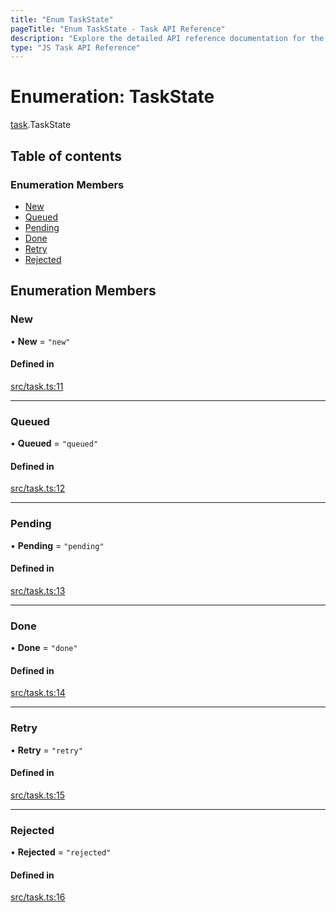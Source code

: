 ```yaml
---
title: "Enum TaskState"
pageTitle: "Enum TaskState - Task API Reference"
description: "Explore the detailed API reference documentation for the Enum TaskState within the Task API SDK for the Golem Network."
type: "JS Task API Reference"
---
```

# Enumeration: TaskState

[task](../modules/task).TaskState

## Table of contents

### Enumeration Members

- [New](task.TaskState#new)
- [Queued](task.TaskState#queued)
- [Pending](task.TaskState#pending)
- [Done](task.TaskState#done)
- [Retry](task.TaskState#retry)
- [Rejected](task.TaskState#rejected)

## Enumeration Members

### New

• **New** = ``"new"``

#### Defined in

[src/task.ts:11](https://github.com/golemfactory/golem-sdk-task-executor/blob/6ac08ea/src/task.ts#L11)

___

### Queued

• **Queued** = ``"queued"``

#### Defined in

[src/task.ts:12](https://github.com/golemfactory/golem-sdk-task-executor/blob/6ac08ea/src/task.ts#L12)

___

### Pending

• **Pending** = ``"pending"``

#### Defined in

[src/task.ts:13](https://github.com/golemfactory/golem-sdk-task-executor/blob/6ac08ea/src/task.ts#L13)

___

### Done

• **Done** = ``"done"``

#### Defined in

[src/task.ts:14](https://github.com/golemfactory/golem-sdk-task-executor/blob/6ac08ea/src/task.ts#L14)

___

### Retry

• **Retry** = ``"retry"``

#### Defined in

[src/task.ts:15](https://github.com/golemfactory/golem-sdk-task-executor/blob/6ac08ea/src/task.ts#L15)

___

### Rejected

• **Rejected** = ``"rejected"``

#### Defined in

[src/task.ts:16](https://github.com/golemfactory/golem-sdk-task-executor/blob/6ac08ea/src/task.ts#L16)
